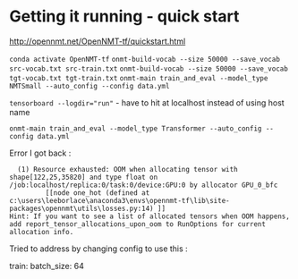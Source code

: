 # Getting it running - quick start
http://opennmt.net/OpenNMT-tf/quickstart.html

`conda activate OpenNMT-tf`
`onmt-build-vocab --size 50000 --save_vocab src-vocab.txt src-train.txt`
`onmt-build-vocab --size 50000 --save_vocab tgt-vocab.txt tgt-train.txt`
`onmt-main train_and_eval --model_type NMTSmall --auto_config --config data.yml`

`tensorboard --logdir="run"` - have to hit at localhost instead of using host name

`onmt-main train_and_eval --model_type Transformer --auto_config --config data.yml`

Error I got back :

```
  (1) Resource exhausted: OOM when allocating tensor with shape[122,25,35820] and type float on /job:localhost/replica:0/task:0/device:GPU:0 by allocator GPU_0_bfc
         [[node one_hot (defined at c:\users\leeborlace\anaconda3\envs\opennmt-tf\lib\site-packages\opennmt\utils\losses.py:14) ]]
Hint: If you want to see a list of allocated tensors when OOM happens, add report_tensor_allocations_upon_oom to RunOptions for current allocation info.
```

Tried to address by changing config to use this :

train:
  batch_size: 64



